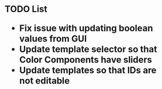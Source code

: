 <h1> TODO List

* Fix issue with updating boolean values from GUI
* Update template selector so that Color Components have sliders
* Update templates so that IDs are not editable